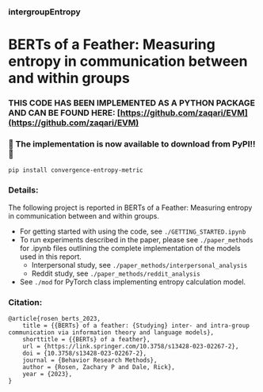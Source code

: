 ### intergroupEntropy
# BERTs of a Feather: Measuring entropy in communication between and within groups

### THIS CODE HAS BEEN IMPLEMENTED AS A PYTHON PACKAGE AND CAN BE FOUND HERE: [https://github.com/zaqari/EVM](https://github.com/zaqari/EVM)

### 🎊 The implementation is now available to download from PyPI!! 🎉 
`pip install convergence-entropy-metric`

### Details:
The following project is reported in BERTs of a Feather: Measuring entropy in communication between and within groups. 

- For getting started with using the code, see `./GETTING_STARTED.ipynb`
- To run experiments described in the paper, please see `./paper_methods` for .ipynb files outlining the complete implementation of the models used in this report.
  - Interpersonal study, see `./paper_methods/interpersonal_analysis`
  - Reddit study, see `./paper_methods/reddit_analysis`
- See `./mod` for PyTorch class implementing entropy calculation model. 

### Citation:
```
@article{rosen_berts_2023,
	title = {{BERTs} of a feather: {Studying} inter- and intra-group communication via information theory and language models},
	shorttitle = {{BERTs} of a feather},
	url = {https://link.springer.com/10.3758/s13428-023-02267-2},
	doi = {10.3758/s13428-023-02267-2},
	journal = {Behavior Research Methods},
	author = {Rosen, Zachary P and Dale, Rick},
	year = {2023},
}
```

